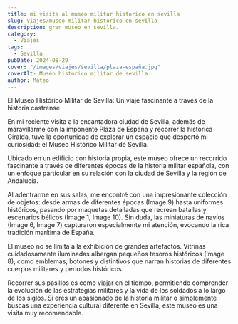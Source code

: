 ```yaml
---
title: mi visita al museo militar historico en sevilla
slug: viajes/museo-militar-historico-en-sevilla
description: gran museo en sevilla.
category:
  - Viajes
tags:
  - Sevilla
pubDate: 2024-08-29
cover: "/images/viajes/sevilla/plaza-españa.jpg"
coverAlt: Museo historico militar de sevilla
author: Mateo 
---
```


El Museo Histórico Militar de Sevilla: Un viaje fascinante a través de la historia castrense

En mi reciente visita a la encantadora ciudad de Sevilla, además de maravillarme con la imponente Plaza de España y recorrer la histórica Giralda, tuve la oportunidad de explorar un espacio que despertó mi curiosidad: el Museo Histórico Militar de Sevilla.

Ubicado en un edificio con historia propia, este museo ofrece un recorrido fascinante a través de diferentes épocas de la historia militar española, con un enfoque particular en su relación con la ciudad de Sevilla y la región de Andalucía.

Al adentrarme en sus salas, me encontré con una impresionante colección de objetos: desde armas de diferentes épocas (Image 9) hasta uniformes históricos, pasando por maquetas detalladas que recrean batallas y escenarios bélicos (Image 1, Image 10). Sin duda, las miniaturas de navíos (Image 6, Image 7) capturaron especialmente mi atención, evocando la rica tradición marítima de España.

El museo no se limita a la exhibición de grandes artefactos. Vitrinas cuidadosamente iluminadas albergan pequeños tesoros históricos (Image 8), como emblemas, botones y distintivos que narran historias de diferentes cuerpos militares y periodos históricos.

Recorrer sus pasillos es como viajar en el tiempo, permitiendo comprender la evolución de las estrategias militares y la vida de los soldados a lo largo de los siglos. Si eres un apasionado de la historia militar o simplemente buscas una experiencia cultural diferente en Sevilla, este museo es una visita muy recomendable.
